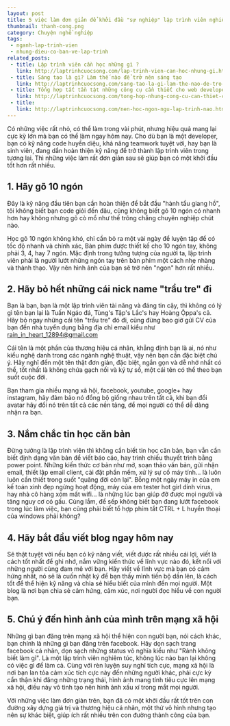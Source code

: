 ```yaml
---
layout: post
title: 5 việc làm đơn giản để khởi đầu "sự nghiệp" lập trình viên nghiêm túc
thumbnail: thanh-cong.png
category: Chuyện nghề nghiệp
tags:
 - nganh-lap-trinh-vien
 - nhung-dieu-co-ban-ve-lap-trinh
related_posts:
 - title: Lập trình viên cần học những gì ?
   link: http://laptrinhcuocsong.com/lap-trinh-vien-can-hoc-nhung-gi.html
 - title: Sáng tạo là gì? Làm thế nào để trở nên sáng tạo
   link: http://laptrinhcuocsong.com/sang-tao-la-gi-lam-the-nao-de-tro-nen-sang-tao.html
 - title: Tổng hợp tất tần tật những công cụ cần thiết cho web developer
   link: http://laptrinhcuocsong.com/tong-hop-nhung-cong-cu-can-thiet-cho-web-developer.html
 - title:
   link: http://laptrinhcuocsong.com/nen-hoc-ngon-ngu-lap-trinh-nao.html
---
```

Có những việc rất nhỏ, có thể làm trong vài phút, nhưng hiệu quả mang lại cực kỳ lớn mà bạn có thể làm ngay hôm nay. Cho dù bạn là một developer, bạn có kỹ năng code huyền diệu, khả năng teamwork tuyệt vời, hay bạn là sinh viên, đang dần hoàn thiện kỹ năng để trở thành lập trình viên trong tương lai. Thì những việc làm rất đơn giản sau sẽ giúp bạn có một khởi đầu tốt hơn rất nhiều.

## 1. Hãy gõ 10 ngón

Đây là kỹ năng đầu tiên bạn cần hoàn thiện để bắt đầu "hành tẩu giang hồ", tôi không biết bạn code giỏi đến đâu, cũng không biết gõ 10 ngón có nhanh hơn hay không nhưng gõ cò mổ như thế trông chẳng chuyên nghiệp chút nào.

Học gõ 10 ngón không khó, chỉ cần bỏ ra một vài ngày để luyện tập để có tốc độ nhanh và chính xác, Bàn phím được thiết kế cho 10 ngón tay, không phải 3, 4, hay 7 ngón. Mặc định trong tưởng tượng của người ta,  lập trình viên phải là người lướt những ngón tay trên bàn phím một cách nhẹ nhàng và thành thạo. Vậy nên hình ảnh của bạn sẽ trở nên "ngon" hơn rất nhiều.

## 2. Hãy bỏ hết những cái nick name "trẩu tre" đi

Bạn là bạn, bạn là một lập trình viên tài năng và đáng tin cậy, thì không có lý gì tên bạn lại là Tuấn Ngáo đá, Tùng's Tập's Lắc's hay Hoàng Ộppa's cả. Hãy bỏ ngay những cái tên "trẩu tre" đó đi, cũng đừng bao giờ gửi CV của bạn đến nhà tuyển dụng bằng địa chỉ email kiểu như rain_in_heart_12894@gmail.com 

Cái tên là một phần của thương hiệu cá nhân, khẳng định bạn là ai, nó như kiểu nghệ danh trong các ngành nghệ thuật, vậy nên bạn cần đặc biệt chú ý. Hãy nghĩ đến một tên thật đơn giản, đặc biệt, ngắn gọn và dễ nhớ nhất có thể, tốt nhất là không chứa gạch nối và ký tự số, một cái tên có thể theo bạn suốt cuộc đời.

Bạn tham gia nhiều mạng xã hội, facebook, youtube, google+ hay instagram, hãy đảm bảo nó đồng bộ giống nhau trên tất cả, khi bạn đổi avatar hãy đổi nó trên tất cả các nền tảng, để mọi người có thể dễ dàng nhận ra bạn.

## 3. Nắm chắc tin học căn bản

Đừng tưởng là lập trình viên thì không cần biết tin học căn bản, bạn vẫn cần biết định dạng văn bản để viết báo cáo, hay trình chiếu thuyết trình bằng power point. Những kiến thức cơ bản như mở, soạn thảo văn bản, gửi nhận email, thiết lập email client, cài đặt phần mềm, xử lý sự cố máy tính... là luôn luôn cần thiết trong suốt "quãng đời còn lại". Bỗng một ngày máy in của em kế toán xinh đẹp ngừng hoạt động, máy của em tester hot girl dính virus, hay nhà cô hàng xóm mất wifi... là những lúc bạn giúp đỡ được mọi người và tăng nguy cơ có gấu. Cùng lắm, để sếp không biết bạn đang lướt facebook trong lúc làm việc, bạn cũng phải biết tổ hợp phím tắt CTRL + L huyền thoại của windows phải không?

## 4. Hãy bắt đầu viết blog ngay hôm nay

Sẽ thật tuyệt vời nếu bạn có kỹ năng viết, viết được rất nhiều cái lợi, viết là cách tốt nhất để ghi nhớ, nắm vững kiến thức về lĩnh vực nào đó, kết nối với những người cùng đam mê với bạn. Hãy viết về lĩnh vực mà bạn có cảm hứng nhất, nó sẽ là cuốn nhật ký để bạn thấy mình tiến bộ dần lên, là cách tốt để thể hiện kỹ năng và chia sẻ hiểu biết của mình đến mọi người. Một blog là nơi bạn chia sẻ cảm hứng, cảm xúc, nơi người đọc hiểu về con người bạn.

## 5. Chú ý đến hình ảnh của mình trên mạng xã hội

Những gì bạn đăng trên mạng xã hội thể hiện con người bạn, nói cách khác, bạn chính là những gì bạn đăng trên facebook. Hãy dọn sạch trang facebook cá nhân, dọn sạch những status vô nghĩa kiểu như "Rảnh không biết làm gì". Là một lập trình viên nghiêm túc, không lúc nào bạn lại không có việc gì để làm cả. Cùng với rèn luyện suy nghĩ tích cực, mạng xã hội là nơi bạn lan tỏa cảm xúc tích cực này đến những người khác, phải cực kỳ cẩn thận khi đăng những trạng thái, hình ảnh mang tính tiêu cực lên mạng xã hội, điều này vô tình tạo nên hình ảnh xấu xí trong mắt mọi người.

Với những việc làm đơn giản trên, bạn đã có một khởi đầu rất tốt trên con đường xây dựng giá trị và thương hiệu cá nhân, một thứ vô hình nhưng tạo nên sự khác biệt,  giúp ích rất nhiều trên con đường thành công của bạn. 
